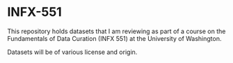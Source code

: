 # INFX-551
This repository holds datasets that I am reviewing as part of a course on the Fundamentals of Data Curation (INFX 551) at the University of Washington.

Datasets will be of various license and origin. 

